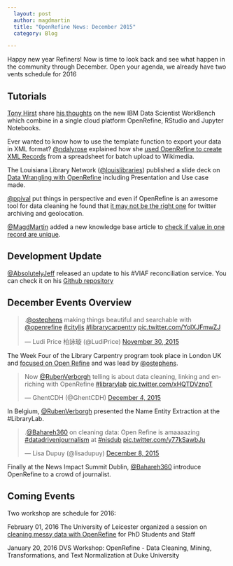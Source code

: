 ```yaml
---
  layout: post
  author: magdmartin
  title: "OpenRefine News: December 2015"
  category: Blog

---
```


Happy new year Refiners! Now is time to look back and see what happen in the community through December. Open your agenda, we already have two  vents schedule for 2016

## Tutorials 

[Tony Hirst](http://twitter.com/psychemedia) share [his thoughts](http://blog.ouseful.info/2015/12/18/ibm-datascientistworkbench-openrefine-rstudio-jupyter-notebooks/) on the new IBM Data Scientist WorkBench which combine in a single cloud platform OpenRefine, RStudio and Jupyter Notebooks.


Ever wanted to know how to use the template function to export your data in XML format? [@ndalyrose](https://twitter.com/ndalyrose) explained how she [used OpenRefine to create XML Records](https://t.co/ipHhvkuDom) from a spreadsheet for batch upload to Wikimedia. 


The Louisiana Library Network ([@louislibraries](http://twitter.com/louislibraries)) published a slide deck on [Data Wrangling with OpenRefine](https://t.co/ahLOkL5NNP) including Presentation and Use case made.


[@ppival](http://twitter.com/ppival) put things in perspective and even if OpenRefine is an awesome tool for data cleaning he found that [it may not be the right one](http://distlib.blogs.com/distlib/2015/12/open-refine-not-the-right-tool-for-this-job-twitter-archiving-and-geolocation.html) for twitter archiving and geolocation.
 
[@MagdMartin](https://twitter.com/MagdMartin) added a new knowledge base article to [check if value in one record are unique](https://t.co/gPDWX6O9fa).



## Development Update

[@AbsolutelyJeff](http://twitter.com/AbsolutelyJeff) released an update to his #VIAF reconciliation service. You can check it on his [Github repository](https://t.co/LVSaeTKfst)


## December Events Overview


<blockquote class="twitter-tweet" lang="en"><p lang="en" dir="ltr">.<a href="https://twitter.com/ostephens">@ostephens</a> making things beautiful and searchable with <a href="https://twitter.com/OpenRefine">@openrefine</a> <a href="https://twitter.com/hashtag/citylis?src=hash">#citylis</a> <a href="https://twitter.com/hashtag/librarycarpentry?src=hash">#librarycarpentry</a> <a href="https://t.co/YolXJFmwZJ">pic.twitter.com/YolXJFmwZJ</a></p>&mdash; Ludi Price 柏詠璇 (@LudiPrice) <a href="https://twitter.com/LudiPrice/status/671394348072869888">November 30, 2015</a></blockquote>
<script async src="//platform.twitter.com/widgets.js" charset="utf-8"></script>

The Week Four of the Library Carpentry program took place in London UK and [focused on Open Refine](https://github.com/LibraryCarpentry/week-four-library-carpentry) and was lead by [@ostephens](https://twitter.com/ostephens). 


<blockquote class="twitter-tweet" lang="en"><p lang="en" dir="ltr">Now <a href="https://twitter.com/RubenVerborgh">@RubenVerborgh</a> telling is about data cleaning, linking and enriching with OpenRefine <a href="https://twitter.com/hashtag/librarylab?src=hash">#librarylab</a> <a href="https://t.co/xHQTDVznpT">pic.twitter.com/xHQTDVznpT</a></p>&mdash; GhentCDH (@GhentCDH) <a href="https://twitter.com/GhentCDH/status/672764217582338048">December 4, 2015</a></blockquote>
<script async src="//platform.twitter.com/widgets.js" charset="utf-8"></script>

In Belgium, [@RubenVerborgh](http://twitter.com/RubenVerborgh) presented the Name Entity Extraction at the #LibraryLab.


<blockquote class="twitter-tweet" lang="en"><p lang="en" dir="ltr">.<a href="https://twitter.com/Bahareh360">@Bahareh360</a> on cleaning data: Open Refine is amaaaazing <a href="https://twitter.com/hashtag/datadrivenjournalism?src=hash">#datadrivenjournalism</a> at <a href="https://twitter.com/hashtag/nisdub?src=hash">#nisdub</a> <a href="https://t.co/y77kSawbJu">pic.twitter.com/y77kSawbJu</a></p>&mdash; Lisa Dupuy (@lisadupuy) <a href="https://twitter.com/lisadupuy/status/674238863045431296">December 8, 2015</a></blockquote>
<script async src="//platform.twitter.com/widgets.js" charset="utf-8"></script>

Finally at the News Impact Summit Dublin, [@Bahareh360](http://twitter.com/Bahareh360) introduce OpenRefine to a crowd of journalist. 

## Coming Events

Two workshop are schedule for 2016:

February 01, 2016 The University of Leicester organized a session on [cleaning messy data with OpenRefine](https://t.co/QSNzWIH3Zq) for PhD Students and Staff 

January 20, 2016 DVS Workshop: OpenRefine - Data Cleaning, Mining, Transformations, and Text Normalization at Duke University
